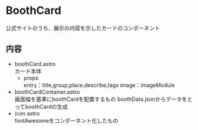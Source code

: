 # BoothCard
公式サイトのうち、展示の内容を示したカードのコンポーネント

## 内容
- boothCard.astro  
カード本体
    - props  
    entry：title,group,place,describe,tags
    image：imageModule
- boothCardContainer.astro  
    画面幅を基準にboothCardを配置するもの
    boothData.jsonからデータをとってboothCardの生成
- icon astro  
    fontAwesomeをコンポーネント化したもの